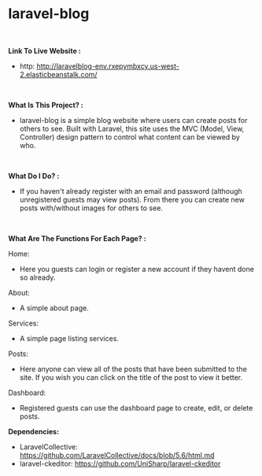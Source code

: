 # laravel-blog

<br>

<strong>Link To Live Website :</strong>

- http: http://laravelblog-env.rxepymbxcy.us-west-2.elasticbeanstalk.com/

<br>

**What Is This Project? :**

- laravel-blog is a simple blog website where users can create posts for others to see. Built with Laravel, this site uses the MVC (Model, View, Controller) design pattern to control what content can be viewed by who.
<br>

**What Do I Do? :**

- If you haven't already register with an email and password (although unregistered guests may view posts). From there you can create new posts with/without images for others to see.

<br>

**What Are The Functions For Each Page? :**

Home:

- Here you guests can login or register a new account if they havent done so already.

About:

- A simple about page.

Services:

- A simple page listing services.

Posts:

- Here anyone can view all of the posts that have been submitted to the site. If you wish you can click on the title of the post to view it better.

Dashboard:

- Registered guests can use the dashboard page to create, edit, or delete posts.

**Dependencies:**

- LaravelCollective: https://github.com/LaravelCollective/docs/blob/5.6/html.md
- laravel-ckeditor: https://github.com/UniSharp/laravel-ckeditor
